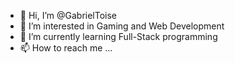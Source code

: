 - 👋 Hi, I’m @GabrielToise
- 👀 I’m interested in Gaming and Web Development
- 🌱 I’m currently learning Full-Stack programming
- 📫 How to reach me ...

<!---
GabrielToise/GabrielToise is a ✨ special ✨ repository because its `README.md` (this file) appears on your GitHub profile.
You can click the Preview link to take a look at your changes.
--->
